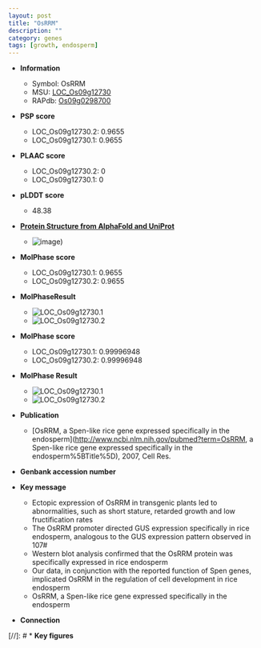```yaml
---
layout: post
title: "OsRRM"
description: ""
category: genes
tags: [growth, endosperm]
---
```


* **Information**  
    + Symbol: OsRRM  
    + MSU: [LOC_Os09g12730](http://rice.plantbiology.msu.edu/cgi-bin/ORF_infopage.cgi?orf=LOC_Os09g12730)  
    + RAPdb: [Os09g0298700](http://rapdb.dna.affrc.go.jp/viewer/gbrowse_details/irgsp1?name=Os09g0298700)  

* **PSP score**  
    + LOC_Os09g12730.2: 0.9655 
    + LOC_Os09g12730.1: 0.9655 

* **PLAAC score**  
    + LOC_Os09g12730.2: 0 
    + LOC_Os09g12730.1: 0 

* **pLDDT score**
    + 48.38

* **[Protein Structure from AlphaFold and UniProt](https://www.uniprot.org/uniprotkb/Q0J2U0/entry#structure)**
    + ![image](https://ricepsp.github.io/images/Q0/AF-Q0J2U0-F1.png))

* **MolPhase score**
    + LOC_Os09g12730.1: 0.9655
    + LOC_Os09g12730.2: 0.9655

* **MolPhaseResult**
    + ![LOC_Os09g12730.1](https://ricepsp.github.io/pictures/LOC_Os09g/LOC_Os09g12730.1.png)
    + ![LOC_Os09g12730.2](https://ricepsp.github.io/pictures/LOC_Os09g/LOC_Os09g12730.2.png)

* **MolPhase score**
    + LOC_Os09g12730.1: 0.99996948
    + LOC_Os09g12730.2: 0.99996948

* **MolPhase Result**
    + ![LOC_Os09g12730.1](https://304243504.github.io/Pictures/LOC_Os09g/LOC_Os09g12730.1.png)
    + ![LOC_Os09g12730.2](https://304243504.github.io/Pictures/LOC_Os09g/LOC_Os09g12730.2.png)

* **Publication**  
    + [OsRRM, a Spen-like rice gene expressed specifically in the endosperm](http://www.ncbi.nlm.nih.gov/pubmed?term=OsRRM, a Spen-like rice gene expressed specifically in the endosperm%5BTitle%5D), 2007, Cell Res.

* **Genbank accession number**  

* **Key message**  
    + Ectopic expression of OsRRM in transgenic plants led to abnormalities, such as short stature, retarded growth and low fructification rates
    + The OsRRM promoter directed GUS expression specifically in rice endosperm, analogous to the GUS expression pattern observed in 107#
    + Western blot analysis confirmed that the OsRRM protein was specifically expressed in rice endosperm
    + Our data, in conjunction with the reported function of Spen genes, implicated OsRRM in the regulation of cell development in rice endosperm
    + OsRRM, a Spen-like rice gene expressed specifically in the endosperm

* **Connection**  

[//]: # * **Key figures**  


